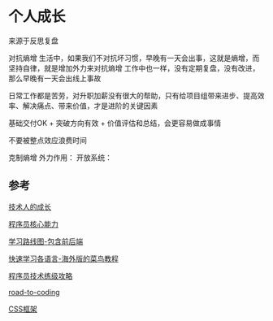 # 个人成长
来源于反思复盘

对抗熵增
	生活中，如果我们不对抗坏习惯，早晚有一天会出事，这就是熵增，而坚持自律，就是增加外力来对抗熵增
	工作中也一样，没有定期复盘，没有改进，那么早晚有一天会出线上事故


日常工作都是苦劳，对升职加薪没有很大的帮助，只有给项目组带来进步、提高效率、解决痛点、带来价值，才是进阶的关键因素

基础交付OK + 突破方向有效 + 价值评估和总结，会更容易做成事情


不要被整点效应浪费时间

克制熵增
	外力作用：
	开放系统：

## 参考
[技术人的成长](https://juejin.cn/post/6858899500107792391?utm_source=gold_browser_extension%3Futm_source%3Dgold_browser_extension)

[程序员核心能力](http://vitrun.github.io/computer/2017/11/26/core-skill-programmer.html)

[学习路线图-包含前后端](https://roadmap.sh/)

[快速学习各语言-海外版的菜鸟教程](https://quickref.me/)

[程序员技术练级攻略](https://coolshell.cn/articles/4990.html)

[road-to-coding](https://r2coding.com/#/?id=ci%e7%b3%bb%e7%bb%9f)

[CSS框架](https://daisyui.com/)

